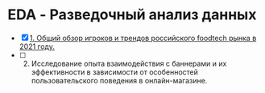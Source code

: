 # EDA - Разведочный анализ данных

- [x] [1. Общий обзор игроков и трендов российского foodtech рынка в 2021 году.](https://github.com/Christina-Y1/EDA/blob/master/Foodtech%20market%20review.ipynb)
- [ ] 2. Исследование опыта взаимодействия с баннерами и их эффективности в зависимости от особенностей пользовательского поведения в онлайн-магазине.
